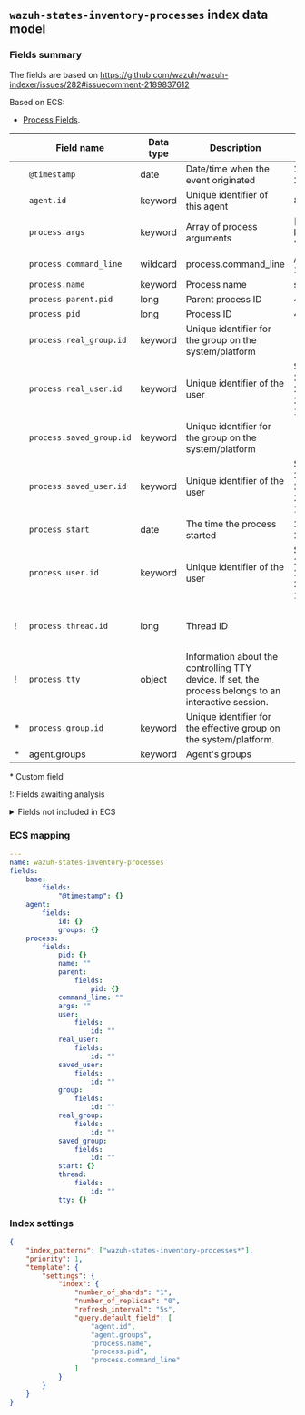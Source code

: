 ## `wazuh-states-inventory-processes` index data model

### Fields summary

The fields are based on https://github.com/wazuh/wazuh-indexer/issues/282#issuecomment-2189837612

Based on ECS:

-   [Process Fields](https://www.elastic.co/guide/en/ecs/current/ecs-process.html).

|     | Field name               | Data type | Description                                                                                          | Examples                                         | Comments                                                   |
| --- | ------------------------ | --------- | ---------------------------------------------------------------------------------------------------- | ------------------------------------------------ | ---------------------------------------------------------- |
|     | `@timestamp`             | date      | Date/time when the event originated                                                                  | 2016-05-23T08:05:34.853Z                         |                                                            |
|     | `agent.id`               | keyword   | Unique identifier of this agent                                                                      | 8a4f500d                                         |                                                            |
|     | `process.args`           | keyword   | Array of process arguments                                                                           | ["/usr/bin/ssh", "-l", "user", "10.0.0.16"]      |                                                            |
|     | `process.command_line`   | wildcard  | process.command_line                                                                                 | /usr/bin/ssh -l user 10.0.0.16                   |                                                            |
|     | `process.name`           | keyword   | Process name                                                                                         | ssh                                              |                                                            |
|     | `process.parent.pid`     | long      | Parent process ID                                                                                    | 4242                                             |                                                            |
|     | `process.pid`            | long      | Process ID                                                                                           | 4242                                             |                                                            |
|     | `process.real_group.id`  | keyword   | Unique identifier for the group on the system/platform                                               |                                                  |                                                            |
|     | `process.real_user.id`   | keyword   | Unique identifier of the user                                                                        | S-1-5-21-202424912787-2692429404-2351956786-1000 |                                                            |
|     | `process.saved_group.id` | keyword   | Unique identifier for the group on the system/platform                                               |                                                  |                                                            |
|     | `process.saved_user.id`  | keyword   | Unique identifier of the user                                                                        | S-1-5-21-202424912787-2692429404-2351956786-1000 |                                                            |
|     | `process.start`          | date      | The time the process started                                                                         | 2016-05-23T08:05:34.853Z                         |                                                            |
|     | `process.user.id`        | keyword   | Unique identifier of the user                                                                        | S-1-5-21-202424912787-2692429404-2351956786-1000 |                                                            |
| !   | `process.thread.id`      | long      | Thread ID                                                                                            |                                                  | `thread.group` is **not part of ECS;** but `thread.id` is. |
| !   | `process.tty`            | object    | Information about the controlling TTY device. If set, the process belongs to an interactive session. |                                                  | Needs clarification                                        |
| *   | `process.group.id`       | keyword   | Unique identifier for the effective group on the system/platform.                                    |                                                  |                                                            |
| *   | agent.groups             | keyword   | Agent's groups                                                                                       |                                                  |                                                            |

\* Custom field

!: Fields awaiting analysis

<details><summary>Fields not included in ECS</summary>
<p>

|     | Field name | ECS field name            | Data type          | Description                                                                                          | Example | Comments                                                   |
| --- | ---------- | ------------------------- | ------------------ | ---------------------------------------------------------------------------------------------------- | ------- | ---------------------------------------------------------- |
| x   | state      | `process.state`           | **No ECS mapping** | State of the process                                                                                 |         | **Not part of ECS;** Maybe as a custom field.              |
| x   | utime      | `process.cpu.user`        | **No ECS mapping** | User mode CPU time                                                                                   |         | **Not part of ECS;** Maybe as a custom field.              |
| x   | stime      | `process.cpu.system`      | **No ECS mapping** | Kernel mode CPU time                                                                                 |         | **Not part of ECS;** Maybe as a custom field.              |
| x?  | fgroup     | `process.group.file.id`   | **No ECS mapping** | unknown                                                                                              |         |                                                            |
| x   | priority   | `process.priority`        | **No ECS mapping** | Process priority                                                                                     |         | **Not part of ECS;** Maybe as a custom field.              |
| x   | nice       | `process.nice`            | **No ECS mapping** | Nice value                                                                                           |         | **Not part of ECS;** Maybe as a custom field.              |
| x   | size       | `process.size`            | **No ECS mapping** | Process size                                                                                         |         | **Not part of ECS;** Maybe as a custom field.              |
| x   | vm_size    | `process.vm.size`         | **No ECS mapping** | Virtual memory size                                                                                  |         | **Not part of ECS;** Maybe as a custom field.              |
| x   | resident   | `process.memory.resident` | **No ECS mapping** | Resident set size                                                                                    |         | **Not part of ECS;** Maybe as a custom field.              |
| x   | share      | `process.memory.share`    | **No ECS mapping** | Shared memory size                                                                                   |         | **Not part of ECS;** Maybe as a custom field.              |
| !   | pgrp       | `process.group.id`        | keyword            | Process group                                                                                        |         | Isn't it duplicated ??                                     |
| x   | session    | `process.session`         | **No ECS mapping** | Session ID                                                                                           |         | **Not part of ECS;** Needs clarification.                  |
| x   | nlwp       | `process.nlwp`            | **No ECS mapping** | Number of light-weight processes                                                                     |         | **Not part of ECS;** Needs clarification.                  |
| !   | tgid       | `process.thread.id`       | **No ECS mapping** | Thread ID ID                                                                                         |         | `thread.group` is **not part of ECS;** but `thread.id` is. |
| !   | tty        | `process.tty`             | object             | Information about the controlling TTY device. If set, the process belongs to an interactive session. |         | Needs clarification                                        |
| x   | processor  | `host.cpu.processor`      | **No ECS mapping** | Processor number                                                                                     |         | No ECS field refers to the core number of the CPU.         |

</p>
</details>


### ECS mapping

```yml
---
name: wazuh-states-inventory-processes
fields:
    base:
        fields:
            "@timestamp": {}
    agent:
        fields:
            id: {}
            groups: {}
    process:
        fields:
            pid: {}
            name: ""
            parent:
                fields:
                    pid: {}
            command_line: ""
            args: ""
            user:
                fields:
                    id: ""
            real_user:
                fields:
                    id: ""
            saved_user:
                fields:
                    id: ""
            group:
                fields:
                    id: ""
            real_group:
                fields:
                    id: ""
            saved_group:
                fields:
                    id: ""
            start: {}
            thread:
                fields:
                    id: ""
            tty: {}
```

### Index settings

```json
{
    "index_patterns": ["wazuh-states-inventory-processes*"],
    "priority": 1,
    "template": {
        "settings": {
            "index": {
                "number_of_shards": "1",
                "number_of_replicas": "0",
                "refresh_interval": "5s",
                "query.default_field": [
                    "agent.id",
                    "agent.groups",
                    "process.name",
                    "process.pid",
                    "process.command_line"
                ]
            }
        }
    }
}
```
